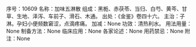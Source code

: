序号：10609
名称：加味五淋散
组成：黑栀、赤茯苓、当归、白芍、黄芩、甘草、生地、泽泻、车前子、滑石、木通。
出处：《金鉴》卷四十六。
主治：子淋。孕妇小便频数窘涩，点滴疼痛。
加减：None
功效：清热利水。
用法用量：None
制备方法：None
临床应用：None
各家论述：None
用药禁忌：None
附注：None
